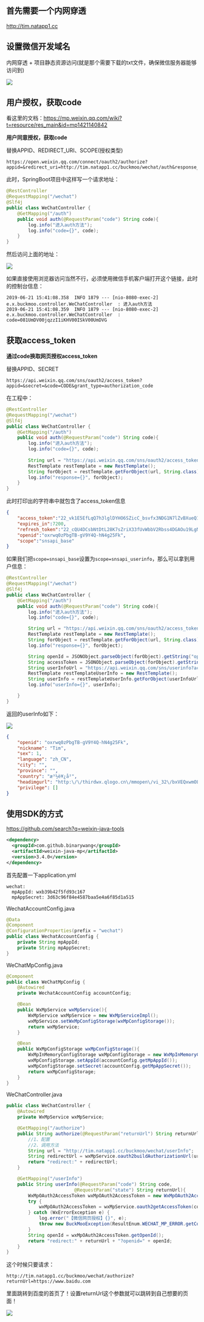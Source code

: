 
## 首先需要一个内网穿透
http://tim.natapp1.cc

## 设置微信开发域名

内网穿透 + 项目静态资源访问(就是那个需要下载的txt文件，确保微信服务器能够访问到)

![](https://s2.ax1x.com/2019/06/21/Vz6MqJ.png)

## 用户授权，获取code

看这里的文档：https://mp.weixin.qq.com/wiki?t=resource/res_main&id=mp1421140842

**用户同意授权，获取code**

替换APPID、REDIRECT_URI、SCOPE(授权类型)

```
https://open.weixin.qq.com/connect/oauth2/authorize?appid=&redirect_uri=http://tim.natapp1.cc/buckmoo/wechat/auth&response_type=code&scope=snsapi_base&state=STATE#wechat_redirect
```

此时，SpringBoot项目中这样写一个请求地址：

```java
@RestController
@RequestMapping("/wechat")
@Slf4j
public class WeChatController {
    @GetMapping("/auth")
    public void auth(@RequestParam("code") String code){
        log.info("进入auth方法");
        log.info("code={}", code);
    }
}
```

然后访问上面的地址：

![](https://s2.ax1x.com/2019/06/21/ZSFb9J.png)

如果直接使用浏览器访问当然不行，必须使用微信手机客户端打开这个链接，此时的控制台信息：

```
2019-06-21 15:41:08.358  INFO 1879 --- [nio-8080-exec-2] e.x.buckmoo.controller.WeChatController  : 进入auth方法
2019-06-21 15:41:08.359  INFO 1879 --- [nio-8080-exec-2] e.x.buckmoo.controller.WeChatController  : code=081UmDV00jqzzI1iKHV00ISkV00UmDVG
```

## 获取access_token

**通过code换取网页授权access_token**

替换APPID、SECRET

```
https://api.weixin.qq.com/sns/oauth2/access_token?appid=&secret=&code=CODE&grant_type=authorization_code
```

在工程中：

```java
@RestController
@RequestMapping("/wechat")
@Slf4j
public class WeChatController {
    @GetMapping("/auth")
    public void auth(@RequestParam("code") String code){
        log.info("进入auth方法");
        log.info("code={}", code);
        
        String url = "https://api.weixin.qq.com/sns/oauth2/access_token?appid=&secret=&code="+code+"&grant_type=authorization_code";
        RestTemplate restTemplate = new RestTemplate();
        String forObject = restTemplate.getForObject(url, String.class);
        log.info("response={}", forObject);
    }
}
```

此时打印出的字符串中就包含了access_token信息

```json
{
    "access_token":"22_vk1E5EfLqQ7h3lglDYHO6SZicC_bsvfx3NDG1N7lZvBXueQ19Y6rPLM9PyMq7dY",
    "expires_in":7200,
    "refresh_token":"22_cQU4DCsbNtDtL28K7sZriX33fUvWbbV2Rbss4DGAOu19LgNCEMcWA3U1IVNm3fE",
    "openid":"oxrwq0zPbgTB-gV9Y4Q-hN4g25Fk",
    "scope":"snsapi_base"
}
```

如果我们把`scope=snsapi_base`设置为`scope=snsapi_userinfo`，那么可以拿到用户信息：

```java
@RestController
@RequestMapping("/wechat")
@Slf4j
public class WeChatController {
    @GetMapping("/auth")
    public void auth(@RequestParam("code") String code){
        log.info("进入auth方法");
        log.info("code={}", code);

        String url = "https://api.weixin.qq.com/sns/oauth2/access_token?appid=&secret=&code="+code+"&grant_type=authorization_code";
        RestTemplate restTemplate = new RestTemplate();
        String forObject = restTemplate.getForObject(url, String.class);
        log.info("response={}", forObject);

        String openId = JSONObject.parseObject(forObject).getString("openid");
        String accessToken = JSONObject.parseObject(forObject).getString("access_token");
        String userInfoUrl = "https://api.weixin.qq.com/sns/userinfo?access_token="+accessToken+"&openid="+openId+"&lang=zh_CN";
        RestTemplate restTemplateUserInfo = new RestTemplate();
        String userInfo = restTemplateUserInfo.getForObject(userInfoUrl, String.class);
        log.info("userInfo={}", userInfo);

    }
}
```

返回的userInfo如下：

![](https://s2.ax1x.com/2019/09/15/ncd1Jg.png)

```json
{
	"openid": "oxrwq0zPbgTB-gV9Y4Q-hN4g25Fk",
	"nickname": "Tim",
	"sex": 1,
	"language": "zh_CN",
	"city": "",
	"province": "",
	"country": "æ³½è¥¿å²",
	"headimgurl": "http:\/\/thirdwx.qlogo.cn\/mmopen\/vi_32\/bxVEQxwmOLibgHtYurJxvW0yicXLVcTCUiaDQDqibEyoIKwS7ZRdOsZL02RibF79vdNt6cFEYU1v53r1plygOAL60hw\/132",
	"privilege": []
}
```

## 使用SDK的方式

https://github.com/search?q=weixin-java-tools

```xml
<dependency>
  <groupId>com.github.binarywang</groupId>
  <artifactId>weixin-java-mp</artifactId>
  <version>3.4.0</version>
</dependency>
```

首先配置一下application.yml

```
wechat:
  mpAppId: wxb39b42f5fd93c167
  mpAppSecret: 3d63c96f84e4587baa5e4a6f85d1a515
```

WechatAccountConfig.java

```java
@Data
@Component
@ConfigurationProperties(prefix = "wechat")
public class WechatAccountConfig {
    private String mpAppId;
    private String mpAppSecret;
}
```

WeChatMpConfig.java

```java
@Component
public class WeChatMpConfig {
    @Autowired
    private WechatAccountConfig accountConfig;

    @Bean
    public WxMpService wxMpService(){
        WxMpService wxMpService = new WxMpServiceImpl();
        wxMpService.setWxMpConfigStorage(wxMpConfigStorage());
        return wxMpService;
    }

    @Bean
    public WxMpConfigStorage wxMpConfigStorage(){
        WxMpInMemoryConfigStorage wxMpConfigStorage = new WxMpInMemoryConfigStorage();
        wxMpConfigStorage.setAppId(accountConfig.getMpAppId());
        wxMpConfigStorage.setSecret(accountConfig.getMpAppSecret());
        return wxMpConfigStorage;
    }
}
```

WeChatController.java

```java
public class WeChatController {
    @Autowired
    private WxMpService wxMpService;

    @GetMapping("/authorize")
    public String authorize(@RequestParam("returnUrl") String returnUrl){
        //1、配置
        //2、调用方法
        String url = "http://tim.natapp1.cc/buckmoo/wechat/userInfo";
        String redirectUrl = wxMpService.oauth2buildAuthorizationUrl(url, WxConsts.OAuth2Scope.SNSAPI_USERINFO, URLEncoder.encode(returnUrl));
        return "redirect:" + redirectUrl;
    }

    @GetMapping("/userInfo")
    public String userInfo(@RequestParam("code") String code,
                         @RequestParam("state") String returnUrl){
        WxMpOAuth2AccessToken wxMpOAuth2AccessToken = new WxMpOAuth2AccessToken();
        try {
            wxMpOAuth2AccessToken = wxMpService.oauth2getAccessToken(code);
        } catch (WxErrorException e) {
            log.error("【微信网页授权】{}", e);
            throw new BuckMooException(ResultEnum.WECHAT_MP_ERROR.getCode(), e.getError().getErrorMsg());
        }
        String openId = wxMpOAuth2AccessToken.getOpenId();
        return "redirect:" + returnUrl + "?openid=" + openId;
    }
}
```

这个时候只要请求：

```
http://tim.natapp1.cc/buckmoo/wechat/authorize?returnUrl=https://www.baidu.com
```

里面跳转到百度的首页了！设置returnUrl这个参数就可以跳转到自己想要的页面！

![](https://s2.ax1x.com/2019/06/21/ZS3kBF.png)